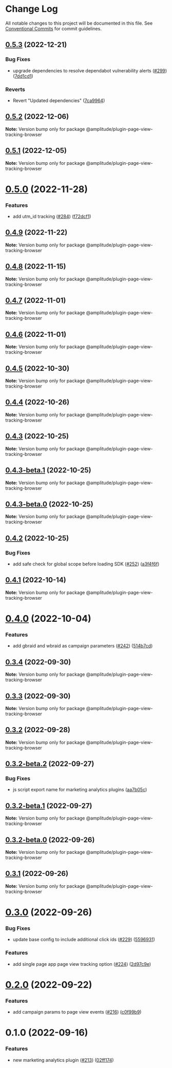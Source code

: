 # Change Log

All notable changes to this project will be documented in this file. See
[Conventional Commits](https://conventionalcommits.org) for commit guidelines.

## [0.5.3](https://github.com/amplitude/Amplitude-TypeScript/compare/@amplitude/plugin-page-view-tracking-browser@0.5.2...@amplitude/plugin-page-view-tracking-browser@0.5.3) (2022-12-21)

### Bug Fixes

- upgrade dependencies to resolve dependabot vulnerability alerts
  ([#299](https://github.com/amplitude/Amplitude-TypeScript/issues/299))
  ([7dd1cd1](https://github.com/amplitude/Amplitude-TypeScript/commit/7dd1cd1b23a71981a4ad90b4b30cc9b7d28c4412))

### Reverts

- Revert "Updated dependencies"
  ([7ca9964](https://github.com/amplitude/Amplitude-TypeScript/commit/7ca9964781e4b900c6c027bdddf2ae1e7428ba18))

## [0.5.2](https://github.com/amplitude/Amplitude-TypeScript/compare/@amplitude/plugin-page-view-tracking-browser@0.5.1...@amplitude/plugin-page-view-tracking-browser@0.5.2) (2022-12-06)

**Note:** Version bump only for package @amplitude/plugin-page-view-tracking-browser

## [0.5.1](https://github.com/amplitude/Amplitude-TypeScript/compare/@amplitude/plugin-page-view-tracking-browser@0.5.0...@amplitude/plugin-page-view-tracking-browser@0.5.1) (2022-12-05)

**Note:** Version bump only for package @amplitude/plugin-page-view-tracking-browser

# [0.5.0](https://github.com/amplitude/Amplitude-TypeScript/compare/@amplitude/plugin-page-view-tracking-browser@0.4.9...@amplitude/plugin-page-view-tracking-browser@0.5.0) (2022-11-28)

### Features

- add utm_id tracking ([#284](https://github.com/amplitude/Amplitude-TypeScript/issues/284))
  ([f72dcf1](https://github.com/amplitude/Amplitude-TypeScript/commit/f72dcf1788ebc84544aaee1dc41b1d1ba6e4c06e))

## [0.4.9](https://github.com/amplitude/Amplitude-TypeScript/compare/@amplitude/plugin-page-view-tracking-browser@0.4.8...@amplitude/plugin-page-view-tracking-browser@0.4.9) (2022-11-22)

**Note:** Version bump only for package @amplitude/plugin-page-view-tracking-browser

## [0.4.8](https://github.com/amplitude/Amplitude-TypeScript/compare/@amplitude/plugin-page-view-tracking-browser@0.4.7...@amplitude/plugin-page-view-tracking-browser@0.4.8) (2022-11-15)

**Note:** Version bump only for package @amplitude/plugin-page-view-tracking-browser

## [0.4.7](https://github.com/amplitude/Amplitude-TypeScript/compare/@amplitude/plugin-page-view-tracking-browser@0.4.6...@amplitude/plugin-page-view-tracking-browser@0.4.7) (2022-11-01)

**Note:** Version bump only for package @amplitude/plugin-page-view-tracking-browser

## [0.4.6](https://github.com/amplitude/Amplitude-TypeScript/compare/@amplitude/plugin-page-view-tracking-browser@0.4.5...@amplitude/plugin-page-view-tracking-browser@0.4.6) (2022-11-01)

**Note:** Version bump only for package @amplitude/plugin-page-view-tracking-browser

## [0.4.5](https://github.com/amplitude/Amplitude-TypeScript/compare/@amplitude/plugin-page-view-tracking-browser@0.4.4...@amplitude/plugin-page-view-tracking-browser@0.4.5) (2022-10-30)

**Note:** Version bump only for package @amplitude/plugin-page-view-tracking-browser

## [0.4.4](https://github.com/amplitude/Amplitude-TypeScript/compare/@amplitude/plugin-page-view-tracking-browser@0.4.3...@amplitude/plugin-page-view-tracking-browser@0.4.4) (2022-10-26)

**Note:** Version bump only for package @amplitude/plugin-page-view-tracking-browser

## [0.4.3](https://github.com/amplitude/Amplitude-TypeScript/compare/@amplitude/plugin-page-view-tracking-browser@0.4.3-beta.1...@amplitude/plugin-page-view-tracking-browser@0.4.3) (2022-10-25)

**Note:** Version bump only for package @amplitude/plugin-page-view-tracking-browser

## [0.4.3-beta.1](https://github.com/amplitude/Amplitude-TypeScript/compare/@amplitude/plugin-page-view-tracking-browser@0.4.3-beta.0...@amplitude/plugin-page-view-tracking-browser@0.4.3-beta.1) (2022-10-25)

**Note:** Version bump only for package @amplitude/plugin-page-view-tracking-browser

## [0.4.3-beta.0](https://github.com/amplitude/Amplitude-TypeScript/compare/@amplitude/plugin-page-view-tracking-browser@0.4.2...@amplitude/plugin-page-view-tracking-browser@0.4.3-beta.0) (2022-10-25)

**Note:** Version bump only for package @amplitude/plugin-page-view-tracking-browser

## [0.4.2](https://github.com/amplitude/Amplitude-TypeScript/compare/@amplitude/plugin-page-view-tracking-browser@0.4.1...@amplitude/plugin-page-view-tracking-browser@0.4.2) (2022-10-25)

### Bug Fixes

- add safe check for global scope before loading SDK
  ([#252](https://github.com/amplitude/Amplitude-TypeScript/issues/252))
  ([a3f4f6f](https://github.com/amplitude/Amplitude-TypeScript/commit/a3f4f6f7b11abd9cdbdf064e31e32d5fc3e92031))

## [0.4.1](https://github.com/amplitude/Amplitude-TypeScript/compare/@amplitude/plugin-page-view-tracking-browser@0.4.0...@amplitude/plugin-page-view-tracking-browser@0.4.1) (2022-10-14)

**Note:** Version bump only for package @amplitude/plugin-page-view-tracking-browser

# [0.4.0](https://github.com/amplitude/Amplitude-TypeScript/compare/@amplitude/plugin-page-view-tracking-browser@0.3.4...@amplitude/plugin-page-view-tracking-browser@0.4.0) (2022-10-04)

### Features

- add gbraid and wbraid as campaign parameters ([#242](https://github.com/amplitude/Amplitude-TypeScript/issues/242))
  ([514b7cd](https://github.com/amplitude/Amplitude-TypeScript/commit/514b7cdea9fee0c4e61479b087f7acdfea889350))

## [0.3.4](https://github.com/amplitude/Amplitude-TypeScript/compare/@amplitude/plugin-page-view-tracking-browser@0.3.3...@amplitude/plugin-page-view-tracking-browser@0.3.4) (2022-09-30)

**Note:** Version bump only for package @amplitude/plugin-page-view-tracking-browser

## [0.3.3](https://github.com/amplitude/Amplitude-TypeScript/compare/@amplitude/plugin-page-view-tracking-browser@0.3.2...@amplitude/plugin-page-view-tracking-browser@0.3.3) (2022-09-30)

**Note:** Version bump only for package @amplitude/plugin-page-view-tracking-browser

## [0.3.2](https://github.com/amplitude/Amplitude-TypeScript/compare/@amplitude/plugin-page-view-tracking-browser@0.3.2-beta.2...@amplitude/plugin-page-view-tracking-browser@0.3.2) (2022-09-28)

**Note:** Version bump only for package @amplitude/plugin-page-view-tracking-browser

## [0.3.2-beta.2](https://github.com/amplitude/Amplitude-TypeScript/compare/@amplitude/plugin-page-view-tracking-browser@0.3.2-beta.1...@amplitude/plugin-page-view-tracking-browser@0.3.2-beta.2) (2022-09-27)

### Bug Fixes

- js script export name for marketing analytics plugins
  ([aa7b05c](https://github.com/amplitude/Amplitude-TypeScript/commit/aa7b05cb192e23924081a363f3567573f76a3b62))

## [0.3.2-beta.1](https://github.com/amplitude/Amplitude-TypeScript/compare/@amplitude/plugin-page-view-tracking-browser@0.3.2-beta.0...@amplitude/plugin-page-view-tracking-browser@0.3.2-beta.1) (2022-09-27)

**Note:** Version bump only for package @amplitude/plugin-page-view-tracking-browser

## [0.3.2-beta.0](https://github.com/amplitude/Amplitude-TypeScript/compare/@amplitude/plugin-page-view-tracking-browser@0.3.1...@amplitude/plugin-page-view-tracking-browser@0.3.2-beta.0) (2022-09-26)

**Note:** Version bump only for package @amplitude/plugin-page-view-tracking-browser

## [0.3.1](https://github.com/amplitude/Amplitude-TypeScript/compare/@amplitude/plugin-page-view-tracking-browser@0.3.0...@amplitude/plugin-page-view-tracking-browser@0.3.1) (2022-09-26)

**Note:** Version bump only for package @amplitude/plugin-page-view-tracking-browser

# [0.3.0](https://github.com/amplitude/Amplitude-TypeScript/compare/@amplitude/plugin-page-view-tracking-browser@0.2.0...@amplitude/plugin-page-view-tracking-browser@0.3.0) (2022-09-26)

### Bug Fixes

- update base config to include additional click ids
  ([#229](https://github.com/amplitude/Amplitude-TypeScript/issues/229))
  ([5596931](https://github.com/amplitude/Amplitude-TypeScript/commit/55969310714c43f138e1702ba285fd4dadcdcb44))

### Features

- add single page app page view tracking option ([#224](https://github.com/amplitude/Amplitude-TypeScript/issues/224))
  ([2d97c9e](https://github.com/amplitude/Amplitude-TypeScript/commit/2d97c9ef8501da04465225ef8366fe0419b3415a))

# [0.2.0](https://github.com/amplitude/Amplitude-TypeScript/compare/@amplitude/plugin-page-view-tracking-browser@0.1.0...@amplitude/plugin-page-view-tracking-browser@0.2.0) (2022-09-22)

### Features

- add campaign params to page view events ([#216](https://github.com/amplitude/Amplitude-TypeScript/issues/216))
  ([c0f99b9](https://github.com/amplitude/Amplitude-TypeScript/commit/c0f99b98d0d2c24f6f9486312b568194c690a202))

# 0.1.0 (2022-09-16)

### Features

- new marketing analytics plugin ([#213](https://github.com/amplitude/Amplitude-TypeScript/issues/213))
  ([02ff174](https://github.com/amplitude/Amplitude-TypeScript/commit/02ff174e3361173dbf15ed3acf72e950810e174f))
